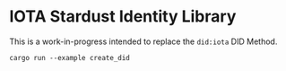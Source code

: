 # IOTA Stardust Identity Library

This is a work-in-progress intended to replace the `did:iota` DID Method.

`cargo run --example create_did`
